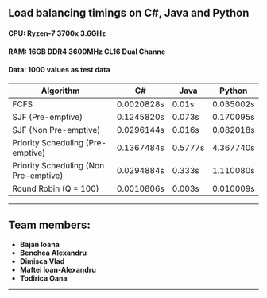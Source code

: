 ## Load balancing timings on C#, Java and Python

#### CPU: Ryzen-7 3700x 3.6GHz
#### RAM: 16GB DDR4 3600MHz CL16 Dual Channe
#### Data: 1000 values as test data

|Algorithm  	| C#         	| Java    	| Python    	|
|---------------------------------------	|------------	|---------	|-----------	|
| FCFS                                  	| 0.0020828s 	| 0.01s   	| 0.035002s 	|
| SJF (Pre-emptive)                     	| 0.1245820s 	| 0.073s  	| 0.170095s 	|
| SJF (Non Pre-emptive)                 	| 0.0296144s 	| 0.016s  	| 0.082018s 	|
| Priority Scheduling (Pre-emptive)     	| 0.1367484s 	| 0.5777s 	| 4.367740s 	|
| Priority Scheduling (Non Pre-emptive) 	| 0.0294884s 	| 0.333s  	| 1.110080s 	|
| Round Robin (Q = 100)                 	| 0.0010806s 	| 0.003s  	| 0.010009s 	|



---

## Team members: 

* **Bajan Ioana** 
* **Benchea Alexandru**
* **Dimisca Vlad**
* **Maftei Ioan-Alexandru**
* **Todirica Oana**

---
